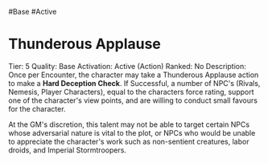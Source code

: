 #Base 
#Active 

# Thunderous Applause
Tier: 5
Quality: Base
Activation: Active (Action)
Ranked: No
Description: Once per Encounter, the character may take a Thunderous Applause action to make a **Hard Deception Check**. If Successful, a number of NPC's (Rivals, Nemesis, Player Characters), equal to the characters force rating, support one of the character's view points, and are willing to conduct small favours for the character.

At the GM's discretion, this talent may not be able to target certain NPCs whose adversarial nature is vital to the plot, or NPCs who would be unable to appreciate the character's work such as non-sentient creatures, labor droids, and Imperial Stormtroopers.